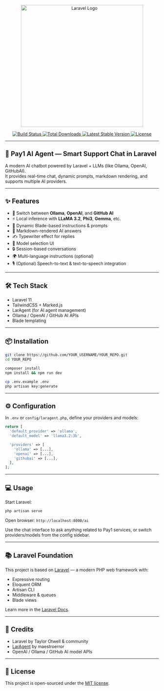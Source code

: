 <p align="center">
  <a href="https://laravel.com" target="_blank">
    <img src="https://raw.githubusercontent.com/laravel/art/master/logo-lockup/5%20SVG/2%20CMYK/1%20Full%20Color/laravel-logolockup-cmyk-red.svg" width="400" alt="Laravel Logo">
  </a>
</p>

<p align="center">
  <a href="https://github.com/laravel/framework/actions">
    <img src="https://github.com/laravel/framework/workflows/tests/badge.svg" alt="Build Status">
  </a>
  <a href="https://packagist.org/packages/laravel/framework">
    <img src="https://img.shields.io/packagist/dt/laravel/framework" alt="Total Downloads">
  </a>
  <a href="https://packagist.org/packages/laravel/framework">
    <img src="https://img.shields.io/packagist/v/laravel/framework" alt="Latest Stable Version">
  </a>
  <a href="https://packagist.org/packages/laravel/framework">
    <img src="https://img.shields.io/packagist/l/laravel/framework" alt="License">
  </a>
</p>

---

## 🤖 Pay1 AI Agent — Smart Support Chat in Laravel

A modern AI chatbot powered by Laravel + LLMs (like Ollama, OpenAI, GitHubAI).  
It provides real-time chat, dynamic prompts, markdown rendering, and supports multiple AI providers.

---

## ✨ Features

- 🔌 Switch between **Ollama**, **OpenAI**, and **GitHub AI**
- ⚡ Local inference with **LLaMA 3.2**, **Phi3**, **Gemma**, etc.
- 📄 Dynamic Blade-based instructions & prompts
- 💬 Markdown-rendered AI answers
- ✍️ Typewriter effect for replies
- 🧠 Model selection UI
- 🔒 Session-based conversations
- 🌍 Multi-language instructions (optional)
- 🎙️ (Optional) Speech-to-text & text-to-speech integration

---

## 🛠 Tech Stack

- Laravel 11
- TailwindCSS + Marked.js
- LarAgent (for AI agent management)
- Ollama / OpenAI / GitHub AI APIs
- Blade templating

---

## 📦 Installation

```bash
git clone https://github.com/YOUR_USERNAME/YOUR_REPO.git
cd YOUR_REPO

composer install
npm install && npm run dev

cp .env.example .env
php artisan key:generate
```

---

## ⚙️ Configuration

In `.env` or `config/laragent.php`, define your providers and models:

```php
return [
  'default_provider' => 'ollama',
  'default_model' => 'llama3.2:3b',

  'providers' => [
    'ollama' => [...],
    'openai' => [...],
    'githubai' => [...],
  ],
];
```

---

## 💻 Usage

Start Laravel:

```bash
php artisan serve
```

Open browser: `http://localhost:8000/ai`

Use the chat interface to ask anything related to Pay1 services, or switch providers/models from the config sidebar.

---

## 📚 Laravel Foundation

This project is based on [Laravel](https://laravel.com) — a modern PHP web framework with:

- Expressive routing
- Eloquent ORM
- Artisan CLI
- Middleware & queues
- Blade views

Learn more in the [Laravel Docs](https://laravel.com/docs).

---

## 🙏 Credits

- Laravel by Taylor Otwell & community
- [LarAgent](https://github.com/maestroerror/laragent) by maestroerror
- OpenAI / Ollama / GitHub AI model APIs

---

## 📜 License

This project is open-sourced under the [MIT license](https://opensource.org/licenses/MIT).
